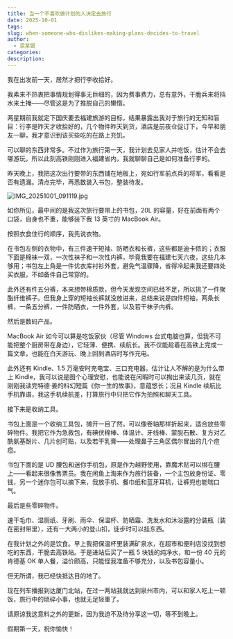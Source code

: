 ```yaml
---
title: 当一个不喜欢做计划的人决定去旅行
date: 2025-10-01
tags:
slug: when-someone-who-dislikes-making-plans-decides-to-travel
author:
  - 梁某银
categories:
description:
---
```

我在出发前一天，居然才把行李收拾好。

我素来不热衷把事情规划得事无巨细的，因为费事费力，总有意外，干脆兵来将挡水来土掩——尽管这是为了推脱自己的懒惰。

两星期前我就定下国庆要去福建旅游的目标，结果暴露出我对于旅行的无知和盲目：行李是昨天才收拾好的，几个物件昨天到货，酒店是前夜仓促订下，今早和朋友一聊，我才意识到该买些吃的在路上充饥。

可以聊的东西非常多。不过作为旅行第一天，我计划去见家人并吃饭，估计不会去哪游玩，所以此刻高铁刚刚进入福建省内，我就聊聊自己是如何准备行李的。

昨天晚上，我把这次出行要带的东西铺在地板上，宛如行军前点兵的将军，看看是否有遗漏。清点完毕，再悉数装入书包，整装待发。

![IMG_20251001_091119.jpg](https://img.liangmouyin.com/2025/10/63cfbed42cafba634bbcab110c397787.jpg)

如你所见，最中间的是我这次旅行要带上的书包，20L 的容量，好在前面有两个口袋，自身也不重，能够装下我 13 英寸的 MacBook Air。

按照衣食住行的顺序，我先说衣物。

在书包左侧的衣物中，有三件速干短袖、防晒衣和长裤，这些都是迪卡侬的；衣服下面是棉袜一双，一次性袜子和一次性内裤，毕竟我要在福建七天六夜，这些几本够用；书包左上角是一件优衣库衬衫外套，避免气温骤降，省得冷起来我还要四处买衣服，不如备件自己常穿的。

此外还有件五分裤，本来想带棉质款，但今天发现空间已经不足，所以挑了一件聚酯纤维裤子。但我身上穿的短袖长裤就没放进来，总结来说是四件短袖，两条长裤，一条五分裤，一件防晒衣，一件外套，以及若干袜子内裤。

然后是数码产品。

MacBook Air 如今可以算是吃饭家伙（尽管 Windows 台式电脑也算，但我不可能把整个厨房带在身边），它轻薄、便携、续航长。我不仅能趁着在高铁上完成一篇文章，也能在白天游玩、晚上回到酒店时写作充电。

此外还有 Kindle、1.5 万毫安时充电宝、三口充电器。估计让人不解的是为什么带上 Kindle，我可以说是图个心理安慰，也能说在闲暇时可以掏出来读几页，就在刚刚我读完特德·姜的科幻短篇《你一生的故事》，意蕴悠长；况且 Kindle 续航比手机靠谱，我这手机续航差，打算旅行中只把它作为拍照和聊天工具。

接下来是收纳工具。

书包上面是一个收纳工具包，摊开一目了然，可以像卷轴那样折起来，适合放些零碎物件。我把它作为急救包，有碘伏棉棒、体温计、牙线棒、蒙脱石散、复方对乙酰氨基酚片、几片创可贴，以及若干乳膏——处理鼻子三角区偶尔冒出的几个痘痘。

书包下面的是 UD 腰包和迷你手机包，原是作为越野使用，靠魔术贴可以绑在腰上——看起来很像售票员。我在闲鱼上淘来作为旅行装备，一个主包放身份证、零钱，另一个迷你包可以摘下来，我放手机、餐巾纸和蓝牙耳机，让裤兜也能喘口气。

最后是些零碎物件。

速干毛巾、湿厕纸、牙刷、雨伞、保温杯、防晒霜、洗发水和沐浴露的分装瓶（装在密封带里），还有一大两小的登山扣，徒步时可以挂东西。

在我计划之外的是饮食。早上我把保温杯里装满矿泉水，在超市和便利店没找到想吃的东西，干脆去高铁站。于是进站后买了一瓶 5 块钱的纯净水，和一份 40 元的肯德基 OK 单人餐，溢价颇高，只能怪我准备不够充分，以及书包容量小。

但无所谓，我已经快抵达目的地了。

现在列车播报到达厦门北站，在过一两站我就达到泉州市内，可以和家人吃上一顿饭，旅行中的琐碎小事，也就无足轻重了。

请原谅我这意料之外的更新，因为我迫不及待分享这一切，等不到晚上。

假期第一天，祝你愉快！